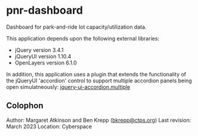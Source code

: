 # pnr-dashboard
Dashboard for park-and-ride lot capacity/utilization data.  

This application depends upon the following external libraries:
- jQuery version 3.4.1
- jQueryUI version 1.10.4
- OpenLayers version 6.1.0

In addition, this application uses a plugin that extends the functionality
of the jQueryUI 'accordion' control to support multiple accordion panels
being open simulatneously: [jquery-ui-accordion.multiple](https://github.com/asleepwalker/jquery-ui.accordion.multiple)

## Colophon
Author: Margaret Atkinson and Ben Krepp (bkrepp@ctps.org)
Last revision: March 2023
Location: Cyberspace
